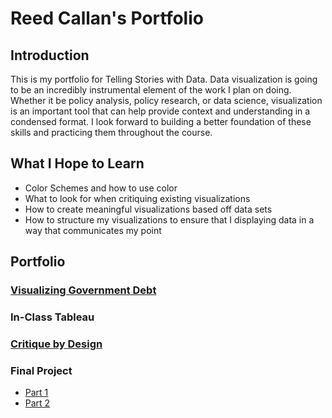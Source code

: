 # Reed Callan's Portfolio
## Introduction
This is my portfolio for Telling Stories with Data.
Data visualization is going to be an incredibly instrumental element of the work I plan on doing. Whether it be policy analysis, policy research, or data science, visualization is an important tool that can help provide context and understanding in a condensed format. I look forward to building a better foundation of these skills and practicing them throughout the course.
## What I Hope to Learn
* Color Schemes and how to use color
* What to look for when critiquing existing visualizations
* How to create meaningful visualizations based off data sets
* How to structure my visualizations to ensure that I displaying data in a way that communicates my point
## Portfolio
### [Visualizing Government Debt](/dataviz.md)
### In-Class Tableau
### [Critique by Design](/assignment34.md)
### Final Project
* [Part 1](/finalproject_pt1.md)
* [Part 2](/finalproject_pt2.md)

